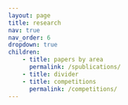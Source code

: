 ```yaml
---
layout: page
title: research
nav: true
nav_order: 6
dropdown: true
children: 
    - title: papers by area
      permalink: /spublications/
    - title: divider
    - title: competitions
      permalink: /competitions/
---
```

